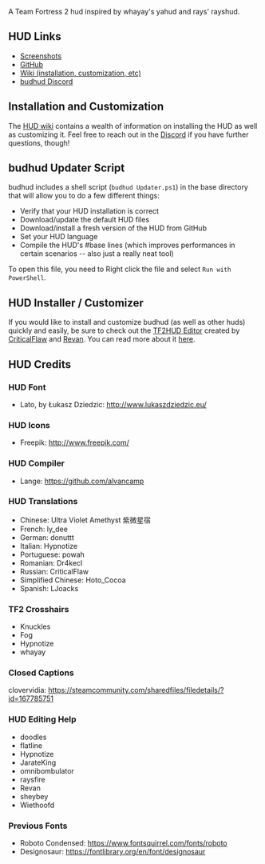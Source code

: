 A Team Fortress 2 hud inspired by whayay's yahud and rays' rayshud.

## HUD Links

* [Screenshots](https://imgur.com/a/aJ1K5)
* [GitHub](https://github.com/rbjaxter/budhud)
* [Wiki (installation, customization, etc)](https://github.com/rbjaxter/budhud/wiki)
* [budhud Discord](https://discord.gg/TkxNKU2)

## Installation and Customization

The [HUD wiki](https://github.com/rbjaxter/budhud/wiki) contains a wealth of information on installing the HUD as well as customizing it. Feel free to reach out in the [Discord](https://discord.gg/PTWkt3h) if you have further questions, though!

## budhud Updater Script

budhud includes a shell script (`budhud Updater.ps1`) in the base directory that will allow you to do a few different things:
- Verify that your HUD installation is correct
- Download/update the default HUD files
- Download/install a fresh version of the HUD from GitHub
- Set your HUD language
- Compile the HUD's #base lines (which improves performances in certain scenarios -- also just a really neat tool)

To open this file, you need to Right click the file and select `Run with PowerShell`.

## HUD Installer / Customizer

If you would like to install and customize budhud (as well as other huds) quickly and easily, be sure to check out the  [TF2HUD Editor](https://github.com/CriticalFlaw/TF2HUD.Editor) created by [CriticalFlaw](https://github.com/CriticalFlaw/) and [Revan](https://github.com/cooolbros). You can read more about it [here](https://www.criticalflaw.ca/TF2HUD.Editor).

## HUD Credits

### HUD Font

* Lato, by Łukasz Dziedzic: http://www.lukaszdziedzic.eu/

### HUD Icons

* Freepik: http://www.freepik.com/

### HUD Compiler

* Lange: https://github.com/alvancamp

### HUD Translations

* Chinese: Ultra Violet Amethyst 紫微星宿
* French: ly_dee
* German: donuttt
* Italian: Hypnotize
* Portuguese: powah
* Romanian: Dr4kecl
* Russian: CriticalFlaw
* Simplified Chinese: Hoto_Cocoa
* Spanish: LJoacks

### TF2 Crosshairs
* Knuckles
* Fog
* Hypnotize
* whayay

### Closed Captions
clovervidia: https://steamcommunity.com/sharedfiles/filedetails/?id=167785751

### HUD Editing Help
* doodles
* flatline
* Hypnotize
* JarateKing
* omnibombulator
* raysfire
* Revan
* sheybey
* Wiethoofd

### Previous Fonts
* Roboto Condensed: https://www.fontsquirrel.com/fonts/roboto
* Designosaur: https://fontlibrary.org/en/font/designosaur
